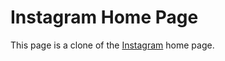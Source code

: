 # Instagram Home Page

This page is a clone of the [Instagram](https://www.instagram.com/) home page.
